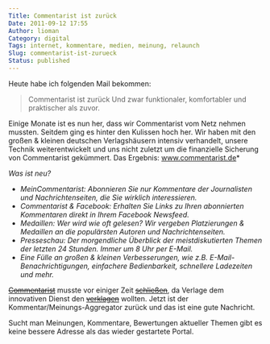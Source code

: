 ```yaml
---
Title: Commentarist ist zurück
Date: 2011-09-12 17:55
Author: lioman
Category: digital
Tags: internet, kommentare, medien, meinung, relaunch
Slug: commentarist-ist-zurueck
Status: published
---
```


Heute habe ich folgenden Mail bekommen:

> Commentarist ist zurück
> Und zwar funktionaler, komfortabler und praktischer als zuvor.

Einige Monate ist es nun her, dass wir Commentarist vom Netz nehmen
mussten. Seitdem ging es hinter den Kulissen hoch her. Wir haben mit den
großen & kleinen deutschen Verlagshäusern intensiv verhandelt, unsere
Technik weiterentwickelt und uns nicht zuletzt um die finanzielle
Sicherung von Commentarist gekümmert. Das Ergebnis: www.commentarist.de*

_Was ist neu?_

- _MeinCommentarist: Abonnieren Sie nur Kommentare der Journalisten und
  Nachrichtenseiten, die Sie wirklich interessieren._
- _Commentarist & Facebook: Erhalten Sie Links zu Ihren abonnierten
  Kommentaren direkt in Ihrem Facebook Newsfeed._
- _Medaillen: Wer wird wie oft gelesen? Wir vergeben Platzierungen &
  Medaillen an die populärsten Autoren und Nachrichtenseiten._
- _Presseschau: Der morgendliche Überblick der meistdiskutierten Themen
  der letzten 24 Stunden. Immer um 8 Uhr per E-Mail._
- _Eine Fülle an großen & kleinen Verbesserungen, wie z.B.
  E-Mail-Benachrichtigungen, einfachere Bedienbarkeit, schnellere
  Ladezeiten und mehr._



~~[Commentarist](http://www.commentarist.de/)~~ musste vor einiger Zeit
~~[schließen](http://blog.commentarist.de/zwangs-pause-fur-commentarist)~~,
da Verlage dem innovativen Dienst den
~~[verklagen](http://netzwertig.com/2011/02/07/zwangspause-verlage-blockieren-commentarist/)~~ wollten.
Jetzt ist der Kommentar/Meinungs-Aggregator zurück und das ist eine gute Nachricht.

Sucht man Meinungen, Kommentare, Bewertungen aktueller Themen gibt es
keine bessere Adresse als das wieder gestartete Portal.
